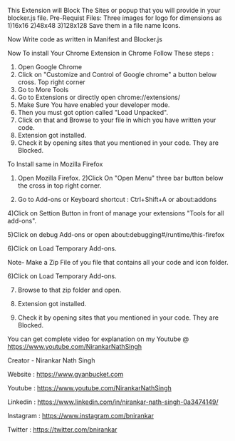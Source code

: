 This Extension will Block The Sites or popup that you will provide in your blocker.js file.
Pre-Requist Files:
Three images for logo for dimensions as
1)16x16
2)48x48
3)128x128
 Save them in a file name Icons.

Now Write code as written in Manifest and Blocker.js

Now To install Your Chrome Extension in Chrome Follow These steps : 
1) Open Google Chrome
2) Click on "Customize and Control of Google chrome" a button below cross. Top right corner
3) Go to More Tools 
4) Go to Extensions or directly open chrome://extensions/
5) Make Sure You have enabled your developer mode.
6) Then you must got option called "Load Unpacked".
7) Click on that and Browse to your file in which you have written your code.
8) Extension got installed.
9) Check it by opening sites that you mentioned in your code. They are Blocked.

To Install same in Mozilla Firefox 
1) Open Mozilla Firefox.
2)Click On "Open Menu" three bar button below the cross in top right corner.

3) Go to Add-ons or Keyboard shortcut : Ctrl+Shift+A or about:addons

4)Click on Settion Button in front of manage your extensions "Tools for all add-ons". 

5)Click on debug Add-ons or open about:debugging#/runtime/this-firefox

6)Click on Load Temporary Add-ons.

Note- Make a Zip File of you file that contains all your code and icon folder.

6)Click on Load Temporary Add-ons.

7) Browse to that zip folder and open.

8) Extension got installed.

9) Check it by opening sites that you mentioned in your code. They are Blocked.


You can get complete video for explanation on my Youtube @ https://www.youtube.com/NirankarNathSingh

Creator - Nirankar Nath Singh

Website : https://www.gyanbucket.com

Youtube : https://www.youtube.com/NirankarNathSingh

Linkedin : https://www.linkedin.com/in/nirankar-nath-singh-0a3474149/

Instagram : https://www.instagram.com/bnirankar

Twitter : https://twitter.com/bnirankar
